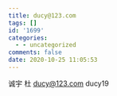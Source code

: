```yaml
---
title: ducy@123.com
tags: []
id: '1699'
categories:
  - - uncategorized
comments: false
date: 2020-10-25 11:05:53
---
```


诚宇 杜 ducy@123.com ducy19